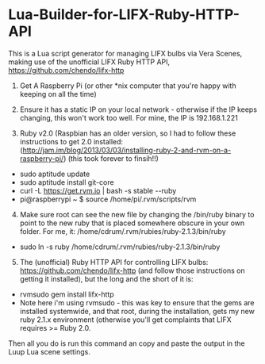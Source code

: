 Lua-Builder-for-LIFX-Ruby-HTTP-API
==================================

This is a Lua script generator for managing LIFX bulbs via Vera Scenes, making use of the unofficial LIFX Ruby HTTP API, https://github.com/chendo/lifx-http


1. Get A Raspberry Pi (or other *nix computer that you're happy with keeping on all the time)

2. Ensure it has a static IP on your local network - otherwise if the IP keeps changing, this won't work too well. For mine, the IP is 192.168.1.221

3. Ruby v2.0 (Raspbian has an older version, so I had to follow these instructions to get 2.0 installed: (http://jam.im/blog/2013/03/03/installing-ruby-2-and-rvm-on-a-raspberry-pi/) (this took forever to finsih!!)
- sudo aptitude update
- sudo aptitude install git-core
- curl -L https://get.rvm.io | bash -s stable --ruby
- pi@raspberrypi ~ $ source /home/pi/.rvm/scripts/rvm

4. Make sure root can see the new file by changing the /bin/ruby binary to point to the new ruby that is placed somewhere obscure in your own folder. For me, it: /home/cdrum/.rvm/rubies/ruby-2.1.3/bin/ruby
- sudo ln -s ruby /home/cdrum/.rvm/rubies/ruby-2.1.3/bin/ruby

5. The (unofficial) Ruby HTTP API for controlling LIFX bulbs: https://github.com/chendo/lifx-http (and follow those instructions on getting it installed), but the long and the short of it is:
- rvmsudo gem install lifx-http
- Note here i'm using rvmsudo - this was key to ensure that the gems are installed systemwide, and that root, during the installation, gets my new ruby 2.1.x environment (otherwise you'll get complaints that LIFX requires >= Ruby 2.0.

Then all you do is run this command an copy and paste the output in the Luup Lua scene settings. 